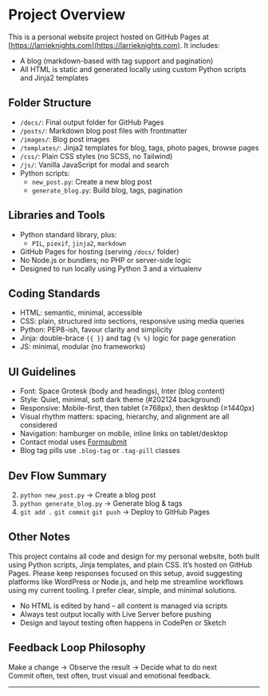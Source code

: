 # Project Overview

This is a personal website project hosted on GitHub Pages at [https://larrieknights.com](https://larrieknights.com). It includes:

- A blog (markdown-based with tag support and pagination)
- All HTML is static and generated locally using custom Python scripts and Jinja2 templates

## Folder Structure

- `/docs/`: Final output folder for GitHub Pages
- `/posts/`: Markdown blog post files with frontmatter
- `/images/`: Blog post images
- `/templates/`: Jinja2 templates for blog, tags, photo pages, browse pages
- `/css/`: Plain CSS styles (no SCSS, no Tailwind)
- `/js/`: Vanilla JavaScript for modal and search
- Python scripts:
  - `new_post.py`: Create a new blog post
  - `generate_blog.py`: Build blog, tags, pagination

## Libraries and Tools

- Python standard library, plus:
  - `PIL`, `piexif`, `jinja2`, `markdown`
- GitHub Pages for hosting (serving `/docs/` folder)
- No Node.js or bundlers; no PHP or server-side logic
- Designed to run locally using Python 3 and a virtualenv

## Coding Standards

- HTML: semantic, minimal, accessible
- CSS: plain, structured into sections, responsive using media queries
- Python: PEP8-ish, favour clarity and simplicity
- Jinja: double-brace `{{ }}` and tag `{% %}` logic for page generation
- JS: minimal, modular (no frameworks)

## UI Guidelines

- Font: Space Grotesk (body and headings), Inter (blog content)
- Style: Quiet, minimal, soft dark theme (#202124 background)
- Responsive: Mobile-first, then tablet (≥768px), then desktop (≥1440px)
- Visual rhythm matters: spacing, hierarchy, and alignment are all considered
- Navigation: hamburger on mobile, inline links on tablet/desktop
- Contact modal uses [Formsubmit](https://formsubmit.co)
- Blog tag pills use `.blog-tag` or `.tag-pill` classes

## Dev Flow Summary

2. `python new_post.py` → Create a blog post
3. `python generate_blog.py` → Generate blog & tags
5. `git add .` `git commit` `git push` → Deploy to GitHub Pages

## Other Notes

This project contains all code and design for my personal website, both built using Python scripts, Jinja templates, and plain CSS. It’s hosted on GitHub Pages. Please keep responses focused on this setup, avoid suggesting platforms like WordPress or Node.js, and help me streamline workflows using my current tooling. I prefer clear, simple, and minimal solutions.

- No HTML is edited by hand – all content is managed via scripts
- Always test output locally with Live Server before pushing
- Design and layout testing often happens in CodePen or Sketch

## Feedback Loop Philosophy

Make a change → Observe the result → Decide what to do next  
Commit often, test often, trust visual and emotional feedback.

---